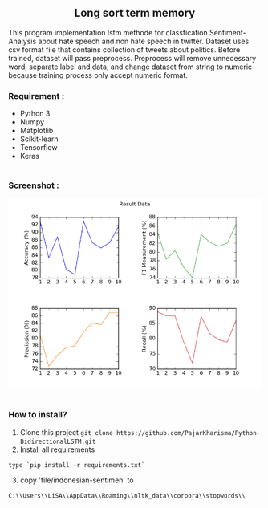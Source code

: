 <h2 align="center">Long sort term memory</h2>
This program implementation lstm methode for classfication Sentiment-Analysis about hate speech and non hate speech in twitter. Dataset uses csv format file that contains collection of tweets about politics.  
Before trained, dataset will pass preprocess. Preprocess will remove unnecessary word, separate label and data, and change dataset from string to numeric because training process only accept numeric format.  

### Requirement :
- Python 3
- Numpy
- Matplotlib
- Scikit-learn
- Tensorflow
- Keras
<br><br>

### Screenshot :
<img src="img/Figure_1.png">
<br><br>

### How to install?
1. Clone this project `git clone https://github.com/PajarKharisma/Python-BidirectionalLSTM.git`
2. Install all requirements
~~~
type `pip install -r requirements.txt`
~~~

3. copy 'file/indonesian-sentimen' to
~~~
C:\\Users\\LiSA\\AppData\\Roaming\\nltk_data\\corpora\\stopwords\\
~~~